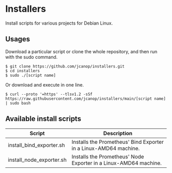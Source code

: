 # Installers
Install scripts for various projects for Debian Linux.

## Usages
Download a particular script or clone the whole repository, and then run with the sudo command.
~~~
$ git clone https://github.com/jcanop/installers.git
$ cd installers
$ sudo ./[script name]
~~~

Or download and execute in one line.
~~~
$ curl --proto '=https' --tlsv1.2 -sSf https://raw.githubusercontent.com/jcanop/installers/main/[script name] | sudo bash
~~~

## Available install scripts

| Script | Description |
| ------ | ----------- |
| install\_bind\_exporter.sh | Installs the Prometheus' Bind Exporter in a Linux-AMD64 machine. |
| install\_node\_exporter.sh | Installs the Prometheus' Node Exporter in a Linux-AMD64 machine. |

